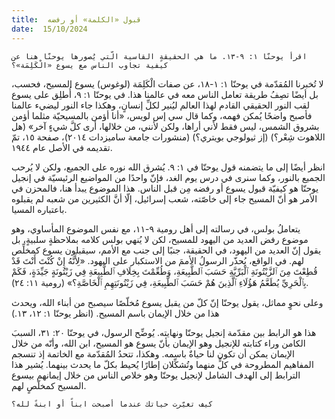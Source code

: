```yaml
---
title:  قبول «الكلمة» أو رفضه
date:  15/10/2024
---
```


`اقرأ يوحنّا ١: ٩-١٣. ما هي الحقيقةٍ القاسية الّتي يُصورها يوحنّا هنا عن كيفية تجاوب الناس مع يسوع «الْكَلِمَة»؟`

لا تُخبرنا المُقدّمة في يوحنّا ١: ١-١٨، عن صفات الْكَلِمَة (لوغوس) يسوع المسيح، فحسب، بل أيضًا تصِفُ طريقة تعامل الناس معه في عالمنا هذا. في يوحنّا ١: ٩، أُطلِق على يسوع لقب النور الحقيقي القادم لهذا العالم ليُنير لكلِّ إنسانٍ، وهكذا جاء النور ليضيء عالمنا فأصبح واضحًا يُمكن فهمه، وكما قال سي إس لويس، «أنا أؤمن بالمسيحيّة مثلما أؤمن بشروق الشمس، ليس فقط لأني أراها، ولكن لأنني، من خلالها، أرى كلَّ شيءٍ آخر» (هل اللاهوت شِعْر؟) (إز ثيولوجي بويتري؟) (منشورات جامعة ساميزدات ٢٠١٤)، صفحة ١٥، تمّ تقديمه في الأصل عام ١٩٤٤.

انظر أيضًا إلى ما يتضمنه قول يوحنّا في ١: ٩. يُشرق الله نوره على الجميع، ولكن لا يُرحب الجميع بالنور، وكما سنرى في درس يوم الغد، فإنّ واحدًا من المواضيع الرئيسيّة في إنجيل يوحنّا هو كيفيّة قبول يسوع أو رفضه مِن قبل الناس. هذا الموضوع يبدأ هنا، فالمحزن في الأمر هو أنّ المسيح جاء إلى خاصّته، شعب إسرائيل، إلّا أنَّ الكثيرين من شعبه لم يقبلوه باعتباره المسيا.

يتعاملُ بولس، في رسالته إلى أهل رومية ٩-١١، مع نفس الموضوع المأساوي، وهو موضوع رفض العديد من اليهود للمسيح، لكن لا يُنهي بولس كلامه بملاحظةٍ سلبيةٍ، بل يقول إنّ العديد من اليهود، في الحقيقة، جنبًا إلى جنب مع الأمم، سيقبلون يسوع كمخلِّص لهم. في الواقع، يُحذّر الرسولُ الأممَ من الاستكبار على اليهود. «لِأَنَّهُ إِنْ كُنْتَ أَنْتَ قَدْ قُطِعْتَ مِنَ ٱلزَّيْتُونَةِ ٱلْبَرِّيَّةِ حَسَبَ ٱلطَّبِيعَةِ، وَطُعِّمْتَ بِخِلَافِ ٱلطَّبِيعَةِ فِي زَيْتُونَةٍ جَيِّدَةٍ، فَكَمْ بِٱلْحَرِيِّ يُطَعَّمُ هَؤُلَاءِ ٱلَّذِينَ هُمْ حَسَبَ ٱلطَّبِيعَةِ، فِي زَيْتُونَتِهِمِ ٱلْخَاصَّةِ؟» (رومية ١١: ٢٤).

وعلى نحوٍ مماثل، يقول يوحنّا إنّ كلّ من يقبل يسوع مُخلّصًا سيصبح من أبناء الله، ويحدث هذا من خلال الإيمان باسم المسيح. (انظر يوحنّا ١: ١٢، ١٣.)

هذا هو الرابط بين مقدّمة إنجيل يوحنّا ونهايته. يُوضِّح الرسول، في يوحنّا ٢٠: ٣١، السببَ الكامن وراء كتابته للإنجيل وهو الإيمان بأنّ يسوع هو المسيح، ابن الله، وأنّه من خلال الإيمان يمكن أن تكون لنا حياةٌ باسمه. وهكذا، تتحدُ المُقدّمة مع الخاتمة إذ تنسجم المفاهيم المطروحة في كلٍّ منهما وتُشكِّلان إطارًا يُحيط بكلّ ما يحدث بينهما. يُشير هذا الترابط إلى الهدف الشامل لإنجيل يوحنّا وهو خلاص الناس من خلال إيمانهم بيسوع المسيح كمخلّصٍ لهم.

`كيف تغيّرت حياتك عندما أصبحت ابناً أو ابنةً لله؟`